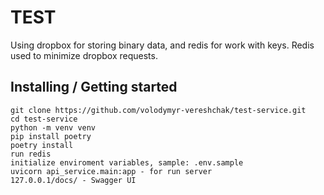 # TEST

Using dropbox for storing binary data, and redis for work with keys. Redis used to minimize dropbox requests.

## Installing / Getting started

```shell
git clone https://github.com/volodymyr-vereshchak/test-service.git
cd test-service
python -m venv venv
pip install poetry
poetry install
run redis
initialize enviroment variables, sample: .env.sample
uvicorn api_service.main:app - for run server
127.0.0.1/docs/ - Swagger UI
```
